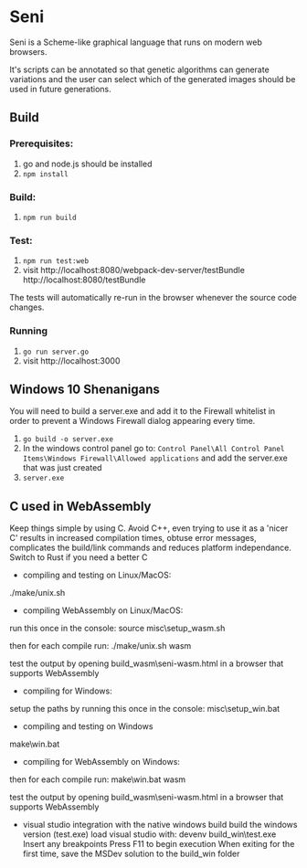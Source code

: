 # Seni

Seni is a Scheme-like graphical language that runs on modern web browsers.

It's scripts can be annotated so that genetic algorithms can generate variations and the user can select which of the generated images should be used in future generations.

## Build

### Prerequisites:

1. go and node.js should be installed
2. `npm install`

### Build:

1. `npm run build`

### Test:

1. `npm run test:web`
2. visit http://localhost:8080/webpack-dev-server/testBundle
http://localhost:8080/testBundle

The tests will automatically re-run in the browser whenever the source code changes.

### Running

1. `go run server.go`
2. visit http://localhost:3000

## Windows 10 Shenanigans

You will need to build a server.exe and add it to the Firewall whitelist in order to prevent a Windows Firewall dialog appearing every time.

1. `go build -o server.exe`
2. In the windows control panel go to:
   `Control Panel\All Control Panel Items\Windows Firewall\Allowed applications`
   and add the server.exe that was just created
3. `server.exe`


## C used in WebAssembly

Keep things simple by using C.
Avoid C++, even trying to use it as a 'nicer C' results in increased compilation times, obtuse error messages, complicates the build/link commands and reduces platform independance.
Switch to Rust if you need a better C



* compiling and testing on Linux/MacOS:

./make/unix.sh

* compiling WebAssembly on Linux/MacOS:

run this once in the console:
source misc\setup_wasm.sh

then for each compile run:
./make/unix.sh wasm

test the output by opening build_wasm\seni-wasm.html in a browser that supports WebAssembly


* compiling for Windows:

setup the paths by running this once in the console:
misc\setup_win.bat

* compiling and testing on Windows

make\win.bat

* compiling for WebAssembly on Windows:

then for each compile run:
make\win.bat wasm



test the output by opening build_wasm\seni-wasm.html in a browser that supports WebAssembly

* visual studio integration with the native windows build
  build the windows version (test.exe)
  load visual studio with: devenv build_win\test.exe
  Insert any breakpoints
  Press F11 to begin execution
  When exiting for the first time, save the MSDev solution to the build_win folder


